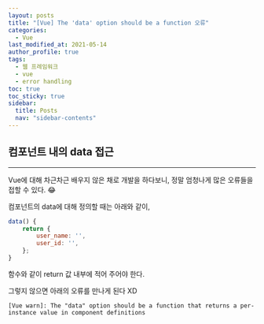 ```yaml
---
layout: posts
title: "[Vue] The 'data' option should be a function 오류"
categories:
  - Vue
last_modified_at: 2021-05-14
author_profile: true
tags:
  - 웹 프레임워크
  - vue
  - error handling
toc: true
toc_sticky: true
sidebar:
  title: Posts
  nav: "sidebar-contents"
---
```


## 컴포넌트 내의 data 접근

-----

Vue에 대해 차근차근 배우지 않은 채로 개발을 하다보니, 정말 엄청나게 많은 오류들을 접할 수 있다. 😂 

컴포넌트의 data에 대해 정의할 때는 아래와 같이,

```javascript
data() {
    return {
        user_name: '',
        user_id: '',
	}; 
}
```

함수와 같이 return 값 내부에 적어 주어야 한다. 

그렇지 않으면 아래의 오류를 만나게 된다 XD

```[Vue warn]: The "data" option should be a function that returns a per-instance value in component definitions```


